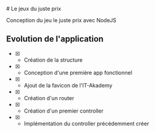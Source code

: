 # Le jeux du juste prix

Conception du jeu le juste prix avec NodeJS

## Evolution de l'application

- [x] - Création de la structure
- [x] - Conception d'une première app fonctionnel
- [x] - Ajout de la favicon de l'IT-Akademy
- [x] - Création d'un router
- [x] - Création d'un premier controller
- [x] - Implémentation du controller précédemment créer
